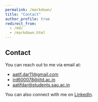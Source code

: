 ```yaml
---
permalink: /markdown/
title: "Contact"
author_profile: true
redirect_from: 
  - /md/
  - /markdown.html
---
```


## Contact

You can reach out to me via email at:
- aatif.dar11@gmail.com
- ird600078@iitd.ac.in
- aatifdar@students.sau.ac.in

You can also connect with me on [LinkedIn](https://www.linkedin.com/in/aatif-nisar-dar-6906ab153/).
